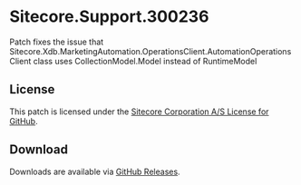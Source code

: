 # Sitecore.Support.300236
Patch fixes the issue that Sitecore.Xdb.MarketingAutomation.OperationsClient.AutomationOperationsClient class uses CollectionModel.Model instead of RuntimeModel

## License  
This patch is licensed under the [Sitecore Corporation A/S License for GitHub](https://github.com/sitecoresupport/Sitecore.Support.300236/blob/master/LICENSE).  

## Download  
Downloads are available via [GitHub Releases](https://github.com/sitecoresupport/Sitecore.Support.300236/releases).  
